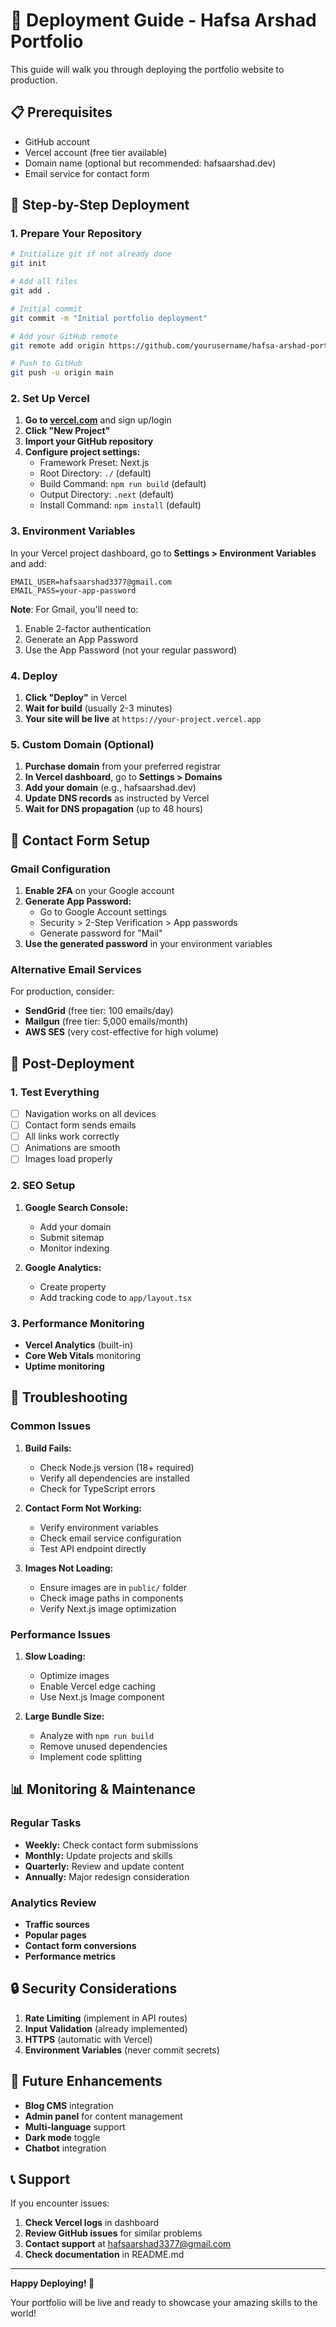 # 🚀 Deployment Guide - Hafsa Arshad Portfolio

This guide will walk you through deploying the portfolio website to production.

## 📋 Prerequisites

- GitHub account
- Vercel account (free tier available)
- Domain name (optional but recommended: hafsaarshad.dev)
- Email service for contact form

## 🎯 Step-by-Step Deployment

### 1. Prepare Your Repository

```bash
# Initialize git if not already done
git init

# Add all files
git add .

# Initial commit
git commit -m "Initial portfolio deployment"

# Add your GitHub remote
git remote add origin https://github.com/yourusername/hafsa-arshad-portfolio.git

# Push to GitHub
git push -u origin main
```

### 2. Set Up Vercel

1. **Go to [vercel.com](https://vercel.com)** and sign up/login
2. **Click "New Project"**
3. **Import your GitHub repository**
4. **Configure project settings:**
   - Framework Preset: Next.js
   - Root Directory: `./` (default)
   - Build Command: `npm run build` (default)
   - Output Directory: `.next` (default)
   - Install Command: `npm install` (default)

### 3. Environment Variables

In your Vercel project dashboard, go to **Settings > Environment Variables** and add:

```env
EMAIL_USER=hafsaarshad3377@gmail.com
EMAIL_PASS=your-app-password
```

**Note**: For Gmail, you'll need to:
1. Enable 2-factor authentication
2. Generate an App Password
3. Use the App Password (not your regular password)

### 4. Deploy

1. **Click "Deploy"** in Vercel
2. **Wait for build** (usually 2-3 minutes)
3. **Your site will be live** at `https://your-project.vercel.app`

### 5. Custom Domain (Optional)

1. **Purchase domain** from your preferred registrar
2. **In Vercel dashboard**, go to **Settings > Domains**
3. **Add your domain** (e.g., hafsaarshad.dev)
4. **Update DNS records** as instructed by Vercel
5. **Wait for DNS propagation** (up to 48 hours)

## 📧 Contact Form Setup

### Gmail Configuration

1. **Enable 2FA** on your Google account
2. **Generate App Password:**
   - Go to Google Account settings
   - Security > 2-Step Verification > App passwords
   - Generate password for "Mail"
3. **Use the generated password** in your environment variables

### Alternative Email Services

For production, consider:
- **SendGrid** (free tier: 100 emails/day)
- **Mailgun** (free tier: 5,000 emails/month)
- **AWS SES** (very cost-effective for high volume)

## 🔧 Post-Deployment

### 1. Test Everything

- [ ] Navigation works on all devices
- [ ] Contact form sends emails
- [ ] All links work correctly
- [ ] Animations are smooth
- [ ] Images load properly

### 2. SEO Setup

1. **Google Search Console:**
   - Add your domain
   - Submit sitemap
   - Monitor indexing

2. **Google Analytics:**
   - Create property
   - Add tracking code to `app/layout.tsx`

### 3. Performance Monitoring

- **Vercel Analytics** (built-in)
- **Core Web Vitals** monitoring
- **Uptime monitoring**

## 🚨 Troubleshooting

### Common Issues

1. **Build Fails:**
   - Check Node.js version (18+ required)
   - Verify all dependencies are installed
   - Check for TypeScript errors

2. **Contact Form Not Working:**
   - Verify environment variables
   - Check email service configuration
   - Test API endpoint directly

3. **Images Not Loading:**
   - Ensure images are in `public/` folder
   - Check image paths in components
   - Verify Next.js image optimization

### Performance Issues

1. **Slow Loading:**
   - Optimize images
   - Enable Vercel edge caching
   - Use Next.js Image component

2. **Large Bundle Size:**
   - Analyze with `npm run build`
   - Remove unused dependencies
   - Implement code splitting

## 📊 Monitoring & Maintenance

### Regular Tasks

- **Weekly:** Check contact form submissions
- **Monthly:** Update projects and skills
- **Quarterly:** Review and update content
- **Annually:** Major redesign consideration

### Analytics Review

- **Traffic sources**
- **Popular pages**
- **Contact form conversions**
- **Performance metrics**

## 🔒 Security Considerations

1. **Rate Limiting** (implement in API routes)
2. **Input Validation** (already implemented)
3. **HTTPS** (automatic with Vercel)
4. **Environment Variables** (never commit secrets)

## 🚀 Future Enhancements

- **Blog CMS** integration
- **Admin panel** for content management
- **Multi-language** support
- **Dark mode** toggle
- **Chatbot** integration

## 📞 Support

If you encounter issues:

1. **Check Vercel logs** in dashboard
2. **Review GitHub issues** for similar problems
3. **Contact support** at hafsaarshad3377@gmail.com
4. **Check documentation** in README.md

---

**Happy Deploying! 🎉**

Your portfolio will be live and ready to showcase your amazing skills to the world!
